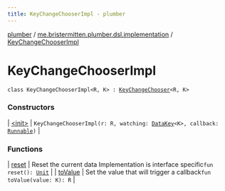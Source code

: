 ```yaml
---
title: KeyChangeChooserImpl - plumber
---
```


[plumber](../../index.html) / [me.bristermitten.plumber.dsl.implementation](../index.html) / [KeyChangeChooserImpl](./index.html)

# KeyChangeChooserImpl

`class KeyChangeChooserImpl<R, K> : `[`KeyChangeChooser`](../../me.bristermitten.plumber.dsl/-key-change-chooser/index.html)`<R, K>`

### Constructors

| [&lt;init&gt;](-init-.html) | `KeyChangeChooserImpl(r: R, watching: `[`DataKey`](../../me.bristermitten.plumber.struct.key/-data-key/index.html)`<K>, callback: `[`Runnable`](https://docs.oracle.com/javase/6/docs/api/java/lang/Runnable.html)`)` |

### Functions

| [reset](reset.html) | Reset the current data Implementation is interface specific`fun reset(): `[`Unit`](https://kotlinlang.org/api/latest/jvm/stdlib/kotlin/-unit/index.html) |
| [toValue](to-value.html) | Set the value that will trigger a callback`fun toValue(value: K): R` |

